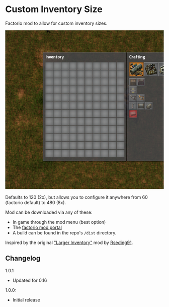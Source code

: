 # Custom Inventory Size
Factorio mod to allow for custom inventory sizes.

![Image of inventory size mod settings pane](icon.PNG)

Defaults to 120 (2x), but allows you to configure it anywhere from 60 (factorio default) to 480 (8x).

Mod can be downloaded via any of these:
- In game through the mod menu (best option)
- The [factorio mod portal](https://mods.factorio.com/mods/Othyn/Custom%20Inventory%20Size)
- A build can be found in the repo's `/dist` directory.

Inspired by the original ["Larger Inventory"](https://github.com/Rseding91/Larger-Inventory) mod by [Rseding91](https://github.com/Rseding91).

## Changelog
1.0.1
- Updated for 0.16

1.0.0:
- Initial release
